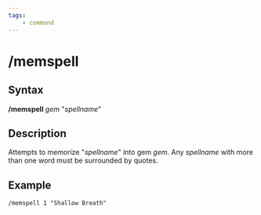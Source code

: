 ```yaml
---
tags:
    - command
---
```

# /memspell

## Syntax

**/memspell** _gem_ "_spellname_"

## Description

Attempts to memorize "_spellname_" into gem _gem_. Any _spellname_ with more than one word must be surrounded by quotes.

## Example

`/memspell 1 "Shallow Breath"`

